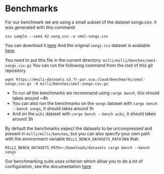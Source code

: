 Benchmarks
==========

For our benchmark we are using a small subset of the dataset songs.csv. It was generated with this command:
```
xsv sample --seed 42 song.csv -o smol-songs.csv
```
You can download it [here](https://meili-datasets.s3.fr-par.scw.cloud/benchmarks/smol-songs.csv.gz)
And the original `songs.csv` dataset is available [here](https://meili-datasets.s3.fr-par.scw.cloud/songs.csv.gz).

You need to put this file in the current directory: `milli/milli/benches/smol-songs.csv.gz`
You can run the following command from the root of this git repository
```
wget https://meili-datasets.s3.fr-par.scw.cloud/benchmarks/smol-songs.csv.gz -O milli/benches/smol-songs.csv.gz
```

- To run all the benchmarks we recommand using `cargo bench`, this should takes around ~4h
- You can also run the benchmarks on the `songs` dataset with `cargo bench --bench songs`, it should takes around 1h
- And on the `wiki` dataset with `cargo bench --bench wiki`, it should takes around 3h

By default the benchmarks expect the datasets to be uncompressed and present in `milli/milli/benches`, but you can also specify your own path with the environment variable `MILLI_BENCH_DATASETS_PATH` like that:
```
MILLI_BENCH_DATASETS_PATH=~/Downloads/datasets cargo bench --bench songs
```

Our benchmarking suite uses criterion which allow you to do a lot of configuration, see the documentation [here](https://bheisler.github.io/criterion.rs/book/user_guide/user_guide.html)

